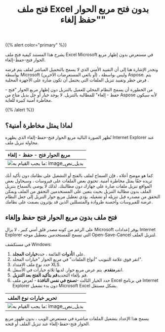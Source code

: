 ﻿---
title: فتح ملف Excel بدون فتح مربع الحوار "حفظ إلغاء"
type: docs
weight: 150
url: /ar/net/opening-excel-file-without-open-save-cancel-dialog-box/
---
{{% alert color="primary" %}} 

يشرح هذا المستند كيفية فتح ملف Excel Microsoft في مستعرض بدون إظهار مربع الحوار فتح-حفظ-إلغاء.

 وتجدر الإشارة هنا إلى أن التقييد الأمني الذي لا يسمح بالتحميل المباشر لملف يتم فرضه بواسطة Microsoft (أو بائعي المستعرضات الآخرين) ، وليس بواسطة Aspose. يتم فرض حظر وتقييد تنزيل الملفات التي يحتمل أن تكون ضارة على الأجهزة المحلية .

من الخطورة أن يسمح النظام المحلي للعميل بالتنزيل دون إظهار مربع الحوار "فتح - حفظ - إلغاء" للمطالبة بالتنزيل. لا يوجد خيار أو حل بديل متاح من Aspose لأنه سيكون مخاطرة أمنية كبيرة للغاية.

{{% /alert %}} 
## **لماذا يمثل مخاطرة أمنية؟**
تُظهر الصورة التالية مربع الحوار فتح-حفظ-إلغاء الذي يظهره Internet Explorer عند محاولة تنزيل ملف.

|**مربع الحوار فتح - حفظ - إلغاء**|
|:- |
|![ما يجب القيام به: image_بديل_نص](opening-excel-file-without-open-save-cancel-dialog-box_1.png)|
كما هو موضح أعلاه ، فإن السماح لملف بالفتح أو التشغيل على نظامك دون تأكيد أنك تريده حقًا يمثل مخاطرة أمنية. تحتوي بعض الملفات على فيروسات ، وسيحاول بعض المواقع تنزيل ملفات ضارة على جهازك دون مطالبتك. لذلك لا يوصى بالسماح بتنزيل الملف بدون مطالبة التنزيل بحيث يتعين على المستخدمين التحقق من الملف ويمكن التحقق من مصدره قبل تنزيله أو تشغيله. يؤدي تعطيل مربع حوار التنزيل إلى جعل النظام عرضة للفيروسات وأحصنة طروادة والمتسللين الذين قد يؤثرون بصمت على نظامك.
## **فتح ملف بدون مربع الحوار فتح حفظ وإلغاء**
 على الرغم من كونه مصدر قلق أمني كبير ، لا يزال Microsoft يوفر إعدادات Internet Explorer التي تسمح للمستخدمين بتعطيل موجه Open-Save-Cancel لتنزيل الملف.

في مستكشف Windows:

1.  على ال**أدوات** القائمة ، حدد**خيارات المجلد**.
1. انقر فوق علامة التبويب "أنواع الملفات" في مربع الحوار "خيارات المجلد".
1. حدد نوع ملف الامتداد XLS.
1.  انقر**متقدم**. 
يتم عرض مربع حوار. لديها ثلاثة خيارات في الأسفل.
1.  قم بإلغاء التحديد**قم بتأكيد الفتح بعد التنزيل**.
1.  حدد الخيار الثالث -**تصفح في نفس النافذة** - لعرض ملف Excel في برنامج Internet Explorer دون بدء تشغيل Microsoft Excel بشكل مستقل.

|**تحرير خيارات نوع الملف**|
|:- |
|![ما يجب القيام به: image_بديل_نص](opening-excel-file-without-open-save-cancel-dialog-box_2.png)|
يسمح هذا الإعداد بتشغيل الملفات مباشرة في مستعرض الويب ، بدون ظهور مربع الحوار فتح-حفظ-إلغاء عند تنزيل الملف أو فتحه.
